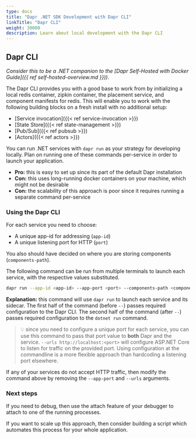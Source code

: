 ```yaml
---
type: docs
title: "Dapr .NET SDK Development with Dapr CLI"
linkTitle: "Dapr CLI"
weight: 30000
description: Learn about local development with the Dapr CLI
---
```


## Dapr CLI

*Consider this to be a .NET companion to the [Dapr Self-Hosted with Docker Guide]({{ ref self-hosted-overview.md }}))*.

The Dapr CLI provides you with a good base to work from by initializing a local redis container, zipkin container, the placement service, and component manifests for redis. This will enable you to work with the following building blocks on a fresh install with no additional setup:

- [Service invocation]({{< ref service-invocation >}})
- [State Store]({{< ref state-management >}})
- [Pub/Sub]({{< ref pubsub >}})
- [Actors]({{< ref actors >}})

You can run .NET services with `dapr run` as your strategy for developing locally. Plan on running one of these commands per-service in order to launch your application.

- **Pro:** this is easy to set up since its part of the default Dapr installation
- **Con:** this uses long-running docker containers on your machine, which might not be desirable
- **Con:** the scalability of this approach is poor since it requires running a separate command per-service

### Using the Dapr CLI

For each service you need to choose:

- A unique app-id for addressing (`app-id`)
- A unique listening port for HTTP (`port`)

You also should have decided on where you are storing components (`components-path`).

The following command can be run from multiple terminals to launch each service, with the respective values substituted.

```sh
dapr run --app-id <app-id> --app-port <port> --components-path <components-path> -- dotnet run -p <project> --urls http://localhost:<port>
```

**Explanation:** this command will use `dapr run` to launch each service and its sidecar. The first half of the command (before `--`) passes required configuration to the Dapr CLI. The second half of the command (after `--`) passes required configuration to the `dotnet run` command.

> 💡 since you need to configure a unique port for each service, you can use this command to pass that port value to **both** Dapr and the service. `--urls http://localhost:<port>` will configure ASP.NET Core to listen for traffic on the provided port. Using configuration at the commandline is a more flexible approach than hardcoding a listening port elsewhere.

If any of your services do not accept HTTP traffic, then modify the command above by removing the `--app-port` and `--urls` arguments.

### Next steps

If you need to debug, then use the attach feature of your debugger to attach to one of the running processes.

If you want to scale up this approach, then consider building a script which automates this process for your whole application.
